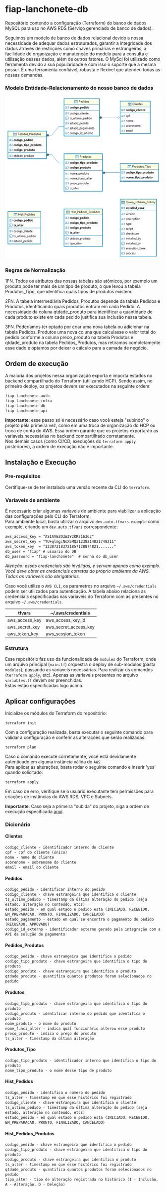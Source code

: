 # fiap-lanchonete-db

Repositório contendo a configuração (Terraform) do banco de dados MySQL para uso no AWS RDS (Serviço gerenciado de banco
de dados).

Seguimos um modelo de banco de dados relacional devido a nossa necessidade de adequar dados estruturados, garantir a integridade dos dados através de restrições como chaves primárias e estrangeiras, a facilidade de organização e manutenção do modelo para a consulta e utilização desses dados, além de outros fatores.
O MySql foi utilizado como ferramenta devido a sua popularidade e com isso o suporte que a mesma possui. É uma ferramenta confiável, robusta e flexível que atendeu todas as nossas demandas.

### Modelo Entidade-Relacionamento do nosso banco de dados

![Modelo ER do nosso banco de dados](lanchonete-ERD.png)

### Regras de Normalização

1FN. Todos os atributos das nossas tabelas são atômicos, por exemplo um produto pode ter mais de um tipo de produto, o que levou a tabela Produtos_Tipo, que identifica quais tipos de produtos existem.

2FN. A tabela intermediária Pedidos_Produtos depende da tabela Pedidos e Produtos, identificando quais produtos entram em cada Pedido. A necessidade da coluna qtdade_produto para identificar a quantidade de cada produto existe em cada pedido justifica sua inclusão nessa tabela.

3FN. Poderíamos ter optado por criar uma nova tabela ou adicionar na tabela Pedidos_Produtos uma nova coluna que calculasse o valor total do pedido conforme a coluna preco_produto na tabela Produtos e qtdade_produto na tabela Pedidos_Produtos, mas retiramos completamente esse dado e optamos por deixar o cálculo para a camada de negócio.

## Ordem de execução

A maioria dos projetos nessa organização exporta e importa estados no backend compartilhado do Terraform (utilizando
HCP).
Sendo assim, no primeiro deploy, os projetos devem ser executados na seguinte ordem:

```
fiap-lanchonete-auth
fiap-lanchonete-infra
fiap-lanchonete-db
fiap-lanchonete-api
```

**Importante**: esse passo só é necessário caso você esteja "subindo" o projeto pela primeira vez,
como em uma troca de organização do HCP ou troca de conta do AWS.
Essa ordem garante que os projetos exportarão as variaveis necessárias no backend compartilhado corretamente.  
Nos demais casos (como CI/CD, execuções do `terraform apply` posteriores),
a ordem de execução não é importante.

## Instalação e Execução

### Pre-requisitos

Certifique-se de ter instalado uma versão recente da CLI do `terraform`.

### Variaveis de ambiente

É necessário criar algumas variaveis de ambiente para viabilizar a aplicação das configurações pelo CLI do Terraform.  
Para ambiente local, basta utilizar o arquivo `dev.auto.tfvars.example` como exemplo, criando um `dev.auto.tfvars`
correspondente:

```hcl
aws_access_key = "ASIAVEZQ3WJY2KR216362"
aws_secret_key = "TU+qlmgcNsX5MQz1238214821748211"
aws_token_key  = "123872183721857128874821......."
db_user = "fiap" # usuario do DB
db_password = "fiap-lanchonete"  # senha do db_user
```

_Atenção: essas credenciais são inválidas, e servem apenas como exemplo. Você deve obter as credenciais corretas do
próprio ambiente da AWS. Todas as variáveis são obrigatórias._

Caso você utilize o `AWS CLI`, os parametros no arquivo `~/.aws/credentials` podem ser utilizados para autenticação.
A tabela abaixo relaciona as credenciais especificadas nas variaveis do Terraform com as presentes no arquivo
`~/.aws/credentials`.

| tfvars         | ~/.aws/credentials    |
| -------------- | --------------------- |
| aws_access_key | aws_access_key_id     |
| aws_secret_key | aws_secret_access_key |
| aws_token_key  | aws_session_token     |

### Estrutura

Esse repositório faz uso da funcionalidade de `modules` do Terraform, onde um arquivo principal (`main.tf`) orquestra o
deploy
de sub-modulos (pasta `modules`), passando as variaveis necessárias.
Para realizar os comandos (`terraform apply`, etc). Apenas as variaveis presentes no arquivo `variables.tf` devem ser
preenchidas.  
Estas estão especificadas logo acima.

## Aplicar configurações

Inicialize os módulos do Terraform do repositório:

```shell
terraform init
```

Com a configuração realizada, basta executar o seguinte comando para validar a configuração e conferir as alterações
que serão realizadas:

```shell
terraform plan
```

Caso o comando execute corretamente, você está devidamente autenticado em alguma instância válida do `AWS`.  
Para aplicar as alterações, basta rodar o seguinte comando e inserir 'yes' quando solicitado:

```shell
terraform apply
```

Em caso de erro, verifique se o usuario executante tem permissões para criações de instâncias do AWS RDS, VPC e Subnets.

**Importante**: Caso seja a primeira "subida" do projeto, siga a ordem de execução
especificada [aqui](#ordem-de-execução).

### Dicionário

#### Clientes

```
codigo_cliente - identificador interno do cliente
cpf - cpf do cliente (único)
nome - nome do cliente
sobrenome - sobrenome do cliente
email - email do cliente
```

#### Pedidos

```
codigo_pedido - identificar interno do pedido
codigo_cliente - chave estrangeira que identifica o cliente
ts_ultimo_pedido - timestamp da última alteração do pedido (seja estado, alteração no conteúdo, etcs)
estado_pedido - em qual estado o pedido esta (INICIADO, RECEBIDO, EM_PREPARACAO, PRONTO, FINALIZADO, CANCELADO)
estado_pagamento - estado em qual se encontra o pagamento do pedido (RECUSADO, APROVADO)
codigo_id_externo - identificador externo gerado pela integração com a API da solução de pagamento
```

#### Pedidos_Produtos

```
codigo_pedido - chave estrangeira que identifica o pedido
codigo_tipo_produto - chave estrangeira que identifica o tipo do produto
codigo_produto - chave estrangeira que identifica o produto
qtdade_produto - quantifica quantos produtos foram selecionados no pedido
```

#### Produtos

```
codigo_tipo_produto - chave estrangeira que identifica o tipo do produto
codigo_produto - identificar interno do pedido que identifica o produto
nome_produto - o nome do produto
nome_funci_alter - indica qual funcionário alterou esse produto
preco_produto - indica o preço do produto
ts_alter - timestamp da última alteração
```

#### Produtos_Tipo

```
codigo_tipo_produto - identificador interno que identifica o tipo do produto
nome_tipo_produto - o nome desse tipo de produto
```

#### Hist_Pedidos

```
codigo_pedido - identifica o número do pedido
ts_alter - timestamp em que esse histórico foi registrado
codigo_cliente - chave estrangeira que identifica o cliente
ts_ultimo_pedido - timestamp da última alteração do pedido (seja estado, alteração no conteúdo, etcs)
estado_pedido - em qual estado o pedido esta (INICIADO, RECEBIDO, EM_PREPARACAO, PRONTO, FINALIZADO, CANCELADO)
```

#### Hist_Pedidos_Produtos

```
codigo_pedido - chave estrangeira que identifica o pedido
codigo_tipo_produto - chave estrangeira que identifica o tipo do produto
codigo_produto - chave estrangeira que identifica o produto
ts_alter - timestamp em que esse histórico foi registrado
qtdade_produto - quantifica quantos produtos foram selecionados no pedido
tipo_alter - tipo de alteração registrada no histórico (I - Inclusão, A - Alteração, D - Deleção)
```
